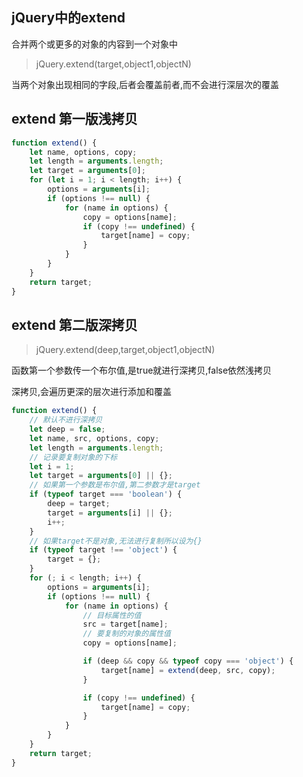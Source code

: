 ## jQuery中的extend

合并两个或更多的对象的内容到一个对象中

> jQuery.extend(target,object1,objectN)

当两个对象出现相同的字段,后者会覆盖前者,而不会进行深层次的覆盖

## extend 第一版浅拷贝

```js
function extend() {
    let name, options, copy;
    let length = arguments.length;
    let target = arguments[0];
    for (let i = 1; i < length; i++) {
        options = arguments[i];
        if (options !== null) {
            for (name in options) {
                copy = options[name];
                if (copy !== undefined) {
                    target[name] = copy;
                }
            }
        }
    }
    return target;
}
```

## extend 第二版深拷贝

> jQuery.extend(deep,target,object1,objectN)

函数第一个参数传一个布尔值,是true就进行深拷贝,false依然浅拷贝

深拷贝,会遍历更深的层次进行添加和覆盖

```js
function extend() {
    // 默认不进行深拷贝
    let deep = false;
    let name, src, options, copy;
    let length = arguments.length;
    // 记录要复制对象的下标
    let i = 1;
    let target = arguments[0] || {};
    // 如果第一个参数是布尔值,第二参数才是target
    if (typeof target === 'boolean') {
        deep = target;
        target = arguments[i] || {};
        i++;
    }
    // 如果target不是对象,无法进行复制所以设为{}
    if (typeof target !== 'object') {
        target = {};
    }
    for (; i < length; i++) {
        options = arguments[i];
        if (options !== null) {
            for (name in options) {
                // 目标属性的值
                src = target[name];
                // 要复制的对象的属性值
                copy = options[name];

                if (deep && copy && typeof copy === 'object') {
                    target[name] = extend(deep, src, copy);
                }

                if (copy !== undefined) {
                    target[name] = copy;
                }
            }
        }
    }
    return target;
}
```
